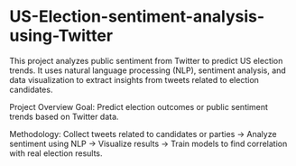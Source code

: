 # US-Election-sentiment-analysis-using-Twitter
 This project analyzes public sentiment from Twitter to predict US election trends. It uses natural language processing (NLP), sentiment analysis, and data visualization to extract insights from tweets related to election candidates.


  Project Overview
Goal: Predict election outcomes or public sentiment trends based on Twitter data.

Methodology: Collect tweets related to candidates or parties → Analyze sentiment using NLP → Visualize results → Train models to find correlation with real election results.


